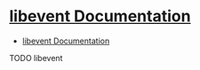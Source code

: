 # [libevent Documentation](https://libevent.org/doc/)

- [libevent Documentation](#libevent-documentation)










TODO libevent
